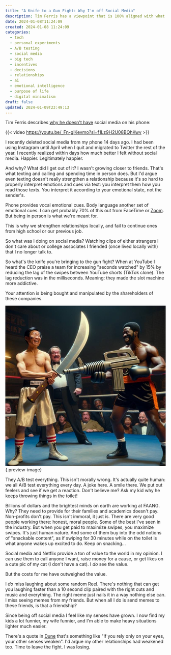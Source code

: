 ```yaml
---
title: "A Knife to a Gun Fight: Why I'm off Social Media"
description: Tim Ferris has a viewpoint that is 100% aligned with what I experienced working in tech.
date: 2024-01-08T11:24:09
created: 2024-01-08 11:24:09
categories:
  - tech
  - personal experiments
  - A/B testing
  - social media
  - big tech
  - incentives
  - decisions
  - relationships
  - ai
  - emotional intelligence
  - purpose of life
  - digital minimalism
draft: false
updated: 2024-01-09T23:49:13
---
```


Tim Ferris describes [why he doesn't have](https://youtu.be/_Fn-giKevmo?si=f1Lz9H2U08BQhKwv) social media on his phone:

{{< video https://youtu.be/_Fn-giKevmo?si=f1Lz9H2U08BQhKwv >}}

I recently deleted social media from my phone 14 days ago. I had been using Instagram until April when I quit and migrated to Twitter the rest of the year. I recently realized within days how much better I felt without social media. Happier. Legitimately happier.

And why? What did I get out of it? I wasn't growing closer to friends. That's what texting and calling and spending time in person does. But I'd argue even texting doesn't really strengthen a relationship because it's so hard to properly interpret emotions and cues via text: you interpret them how you read those texts. You interpret it according to your emotional state, not the sender's.

Phone provides vocal emotional cues. Body language another set of emotional cues. I can get probably 70% of this out from FaceTime or [Zoom](../gratitude/zoom.md). But being in person is what we're meant for.

This is why we strengthen relationships locally, and fail to continue ones from high school or our previous job.

So what was I doing on social media? Watching clips of either strangers I don't care about or college associates I friended (once lived locally with) that I no longer talk to.

So what's the knife you're bringing to the gun fight? When at YouTube I heard the CEO praise a team for increasing "seconds watched" by 15% by reducing the lag of the swipes between YouTube shorts (TikTok clone). The lag reduction was in the milliseconds. Meaning: they made the slot machine more addictive.

Your attention is being bought and manipulated by the shareholders of these companies.

![Yes, they're targeting specifically you. You don't stand a chance. And you have a pocket knife, and you're 50 feet away. Who's gonna win?](../img/dalle-knife-gun-fight.jpeg){.preview-image}

They A/B test everything. This isn't morally wrong. It's actually quite human: we all A/B test everything every day. A joke here. A smile there. We put out feelers and see if we get a reaction. Don't believe me? Ask my kid why he keeps throwing things in the toilet!

Billions of dollars and the brightest minds on earth are working at FAANG. Why? They need to provide for their families and academics doesn't pay. Non-profits don't pay. This isn't immoral, it just is. There are very good people working there: honest, moral people. Some of the best I've seen in the industry. But when you get paid to maximize swipes, you maximize swipes. It's just human nature. And some of them buy into the odd notions of "snackable content", as if swiping for 30 minutes while on the toilet is what anyone wakes up excited to do. Keep on snacking…

Social media and Netflix provide a ton of value to the world in my opinion. I can use them to call anyone I want, raise money for a cause, or get likes on a cute pic of my cat (I don't have a cat). I *do* see the value.

But the costs for me have outweighed the value.

I *do* miss laughing about some random Reel. There's nothing that can get you laughing faster than a 10 second clip paired with the right cuts and music and everything. The right meme just nails it in a way nothing else can. I miss seeing memes from my friends. But when all I do is send memes to these friends, is that a friendship?

Since being off social media I feel like my senses have grown. I now find my kids a lot funnier, my wife funnier, and I'm able to make heavy situations lighter much easier.

There's a quote in [Dune](../book-review/dune.md) that's something like "If you rely only on your eyes, your other senses weaken". I'd argue my other relationships had weakened too. Time to leave the fight. I was losing.
